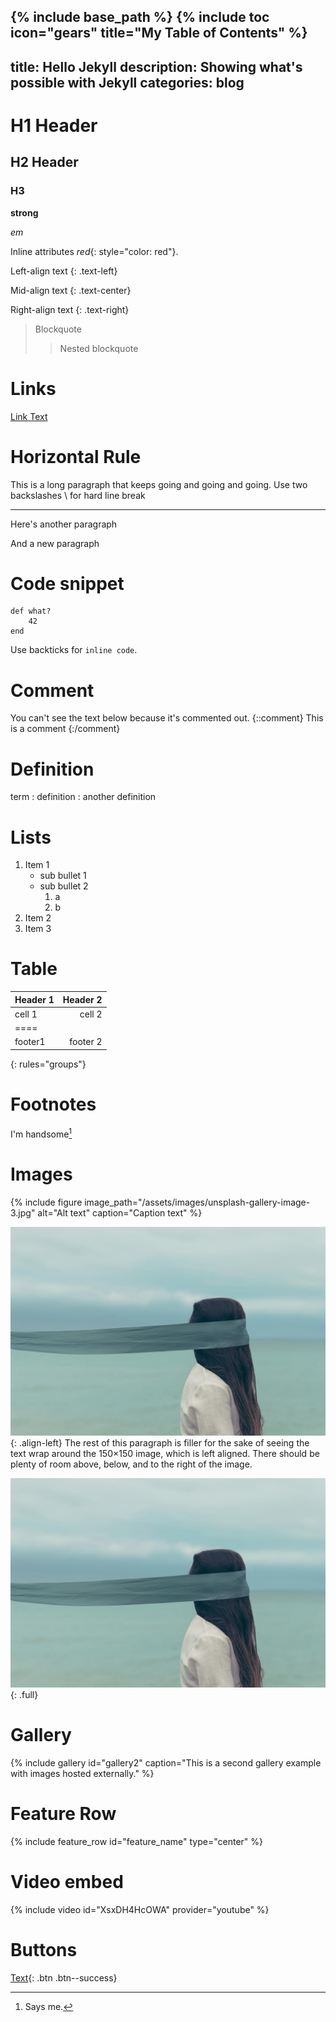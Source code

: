 {% include base_path %}
{% include toc icon="gears" title="My Table of Contents" %}
---
title: Hello Jekyll
description: Showing what's possible with Jekyll
categories: blog
---

# H1 Header
## H2 Header
### H3

**strong**

*em*

Inline attributes *red*{: style="color: red"}.

Left-align text
{: .text-left}

Mid-align text
{: .text-center}

Right-align text
{: .text-right}

> Blockquote
> > Nested blockquote
>

# Links
[Link Text](http://kramdown.gettalong.org "Kramdown")

# Horizontal Rule
This is a long paragraph that keeps going and going and going.
Use two backslashes \\
for hard line break
* * * 
Here's another paragraph

And a new paragraph

# Code snippet
```
def what?
    42
end
```

Use backticks for `inline code`.

# Comment
You can't see the text below because it's commented out.
{::comment}
This is a comment
{:/comment}

# Definition
term
: definition
: another definition

# Lists
1. Item 1
   * sub bullet 1
   * sub bullet 2
       1. a
       2. b
2. Item 2
3. Item 3



# Table
| Header 1 | Header 2 |
|:---------|---------:|
| cell 1   | cell 2   |
|====
| footer1  | footer 2 |
{: rules="groups"}

# Footnotes
I'm handsome[^1]

[^1]: Says me.

# Images
{% include figure image_path="/assets/images/unsplash-gallery-image-3.jpg" alt="Alt text" caption="Caption text" %}

![image-left](/assets/images/unsplash-gallery-image-1.jpg){: .align-left}
The rest of this paragraph is filler for the sake of seeing the text wrap 
around the 150×150 image, which is left aligned. There should be plenty of room 
above, below, and to the right of the image. 

![full](/assets/images/unsplash-gallery-image-1.jpg)
{: .full}

# Gallery

{% include gallery id="gallery2" caption="This is a second gallery example with images hosted externally." %}

# Feature Row

{% include feature_row id="feature_name" type="center" %}

# Video embed

{% include video id="XsxDH4HcOWA" provider="youtube" %}

# Buttons
[Text](#link){: .btn .btn--success}